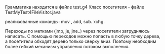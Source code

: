 Грамматика находится в файле test.g4
Класс посетителя - файле  TestMyTest4FileVisitor.java

реализованные команды: mov , add, sub. xchg.

Переходы по метками (jmp, je, jne..) через посетители затрудняюсь написать.
С помощью переходов  можно попасть в любую точку дерева, а посетители обходят дерево только сверху вниз.
Поэтому  необходим более гибкий механизм управления потоком выполнения.
